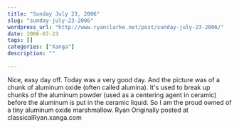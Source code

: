 ```yaml
---
title: "Sunday July 23, 2006"
slug: "sunday-july-23-2006"
wordpress_url: "http://www.ryanclarke.net/post/sunday-july-23-2006/"
date: 2006-07-23
tags: []
categories: ["Xanga"]
description: ""

---
```


Nice, easy day off. Today was a very good day.
And the picture was of a chunk of aluminum oxide (often called alumina). It's used to break up chunks of the aluminum powder (used as a centering agent in ceramic) before the aluminum is put in the ceramic liquid. So I am the proud owned of a tiny aluminum oxide marshmallow.
Ryan
Originally posted at classicalRyan.xanga.com
